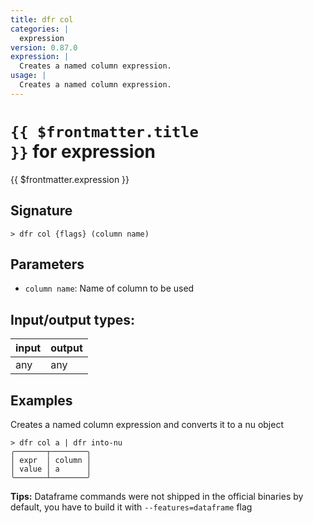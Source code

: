 ```yaml
---
title: dfr col
categories: |
  expression
version: 0.87.0
expression: |
  Creates a named column expression.
usage: |
  Creates a named column expression.
---
```

<!-- This file is automatically generated. Please edit the command in https://github.com/nushell/nushell instead. -->

# <code>{{ $frontmatter.title }}</code> for expression

<div class='command-title'>{{ $frontmatter.expression }}</div>

## Signature

```> dfr col {flags} (column name)```

## Parameters

 -  `column name`: Name of column to be used


## Input/output types:

| input | output |
| ----- | ------ |
| any   | any    |

## Examples

Creates a named column expression and converts it to a nu object
```nu
> dfr col a | dfr into-nu
╭───────┬────────╮
│ expr  │ column │
│ value │ a      │
╰───────┴────────╯
```


**Tips:** Dataframe commands were not shipped in the official binaries by default, you have to build it with `--features=dataframe` flag